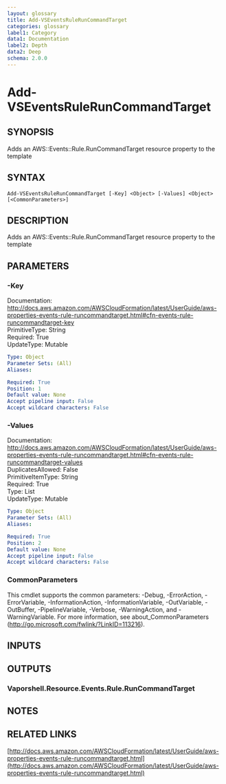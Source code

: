 ```yaml
---
layout: glossary
title: Add-VSEventsRuleRunCommandTarget
categories: glossary
label1: Category
data1: Documentation
label2: Depth
data2: Deep
schema: 2.0.0
---
```


# Add-VSEventsRuleRunCommandTarget

## SYNOPSIS
Adds an AWS::Events::Rule.RunCommandTarget resource property to the template

## SYNTAX

```
Add-VSEventsRuleRunCommandTarget [-Key] <Object> [-Values] <Object> [<CommonParameters>]
```

## DESCRIPTION
Adds an AWS::Events::Rule.RunCommandTarget resource property to the template

## PARAMETERS

### -Key
Documentation: http://docs.aws.amazon.com/AWSCloudFormation/latest/UserGuide/aws-properties-events-rule-runcommandtarget.html#cfn-events-rule-runcommandtarget-key    
PrimitiveType: String    
Required: True    
UpdateType: Mutable

```yaml
Type: Object
Parameter Sets: (All)
Aliases:

Required: True
Position: 1
Default value: None
Accept pipeline input: False
Accept wildcard characters: False
```

### -Values
Documentation: http://docs.aws.amazon.com/AWSCloudFormation/latest/UserGuide/aws-properties-events-rule-runcommandtarget.html#cfn-events-rule-runcommandtarget-values    
DuplicatesAllowed: False    
PrimitiveItemType: String    
Required: True    
Type: List    
UpdateType: Mutable

```yaml
Type: Object
Parameter Sets: (All)
Aliases:

Required: True
Position: 2
Default value: None
Accept pipeline input: False
Accept wildcard characters: False
```

### CommonParameters
This cmdlet supports the common parameters: -Debug, -ErrorAction, -ErrorVariable, -InformationAction, -InformationVariable, -OutVariable, -OutBuffer, -PipelineVariable, -Verbose, -WarningAction, and -WarningVariable.
For more information, see about_CommonParameters (http://go.microsoft.com/fwlink/?LinkID=113216).

## INPUTS

## OUTPUTS

### Vaporshell.Resource.Events.Rule.RunCommandTarget

## NOTES

## RELATED LINKS

[http://docs.aws.amazon.com/AWSCloudFormation/latest/UserGuide/aws-properties-events-rule-runcommandtarget.html](http://docs.aws.amazon.com/AWSCloudFormation/latest/UserGuide/aws-properties-events-rule-runcommandtarget.html)

